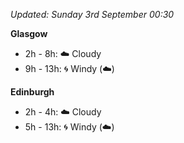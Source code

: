 *Updated: Sunday 3rd September 00:30*

**Glasgow**

* 2h - 8h: :cloud: Cloudy
* 9h - 13h: :cyclone: Windy (:cloud:)

**Edinburgh**

* 2h - 4h: :cloud: Cloudy
* 5h - 13h: :cyclone: Windy (:cloud:)
